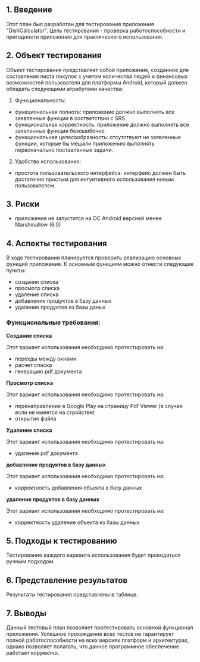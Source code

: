 ## 1. Введение
Этот план был разработан для тестирования приложения "DishCalculator". Цель тестирования - проверка работоспособности и пригодности приложения для практического использования.

## 2. Объект тестирования
Объект тестирования представляет собой приложение, созданное для составления листа покупок с учетом количества людей и финансовых возможностей пользователя для платформы Android, который должен обладать следующими атрибутами качества:

1. Функциональность:
* функциональная полнота: приложение должно выполнять все заявленные функции в соответствии с SRS
* функциональная корректность: приложение должно выполнять все заявленные функции безошибочно
* функциональная целесообразность: отсутствуют не заявленные функции, которые бы мешали приложению выполнять первоначально поставленные задачи.
2. Удобство использования:
* простота пользовательского интерфейса: интерфейс должен быть достаточно простым для интуитивного использования новым пользователем.

## 3. Риски
* приложение не запустится на ОС Android версией менее Marshmallow (6.0)

## 4. Аспекты тестирования
В ходе тестирования планируется проверить реализацию основных функций приложения. К основным функциям можно отнести следующие пункты:

* создания списка
* просмотр списка
* удаление списка
* добавление продуктов в базу данных
* удаление продуктов из базы даных

### Функциональные требования:
**Создание списка**

Этот вариант использования необходимо протестировать на:
* перехды между окнами
* расчет списка
* генерацию pdf документа

**Просмотр списка**

Этот вариант использования необходимо протестировать на:
* перенаправление в Google Play на страницу Pdf Viewer (в случае если не имеется на стройстве)
* открытие файла

**Удаление списка**

Этот вариант использования необходимо протестировать на:
* удаление pdf документа

**добавление продуктов в базу данных**

Этот вариант использования необходимо протестировать на:
* корректность добавления объекта в базу данных

**удаление продуктов в базу данных**

Этот вариант использования необходимо протестировать на:
* корректность удаление объекта из базы данных

## 5. Подходы к тестированию
Тестирование каждого варианта использования будет проводиться ручным подходом.

## 6. Представление результатов
Результаты тестирования представлены в таблице.

## 7. Выводы
Данный тестовый план позволяет протестировать основной функционал приложения. Успешное прохождение всех тестов не гарантирует полной работоспособности на всех версиях платформ и архитектурах, однако позволяет полагать, что данное программное обеспечение работает корректно.